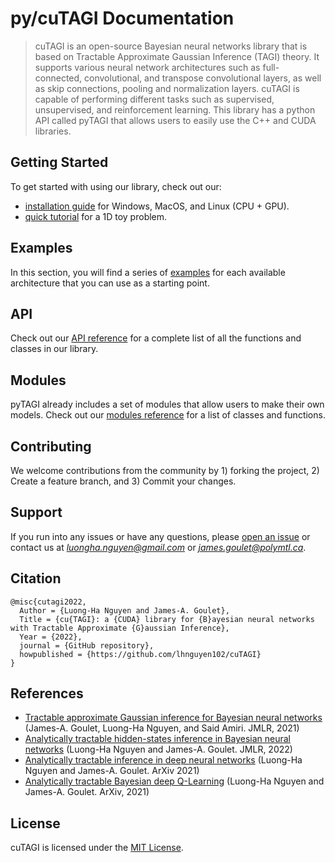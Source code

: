 <!-------------------------------------------------------------------
File:         tutorial.md
Description:  FNN tutorial with 1D data
Authors:      Miquel Florensa & Luong-Ha Nguyen & James-A. Goulet
Created:      March 04, 2023
Updated:      March 04, 2023
Contact:      miquelflorensa11@gmail.com & luongha.nguyen@gmail.com & james.goulet@polymtl.ca
Copyright (c) 2023 Miquel Florensa & Luong-Ha Nguyen & James-A. Goulet. Some rights reserved.
-------------------------------------------------------------------->

# py/cuTAGI Documentation

> cuTAGI is an open-source Bayesian neural networks library that is based on Tractable Approximate Gaussian Inference (TAGI) theory. It supports various neural network architectures such as full-connected, convolutional, and transpose convolutional layers, as well as skip connections, pooling and normalization layers. cuTAGI is capable of performing different tasks such as supervised, unsupervised, and reinforcement learning. This library has a python API called pyTAGI that allows users to easily use the C++ and CUDA libraries.


## Getting Started

To get started with using our library, check out our:

- [installation guide](guide/install.md) for Windows, MacOS, and Linux (CPU + GPU).
- [quick tutorial](guide/quick-tutorial.md) for a 1D toy problem.

## Examples

In this section, you will find a series of [examples](examples/examples.md) for each available architecture that you can use as a starting point.

## API

Check out our [API reference](api/api.md) for a complete list of all the functions and classes in our library.

## Modules

pyTAGI already includes a set of modules that allow users to make their own models. Check out our [modules reference](modules/modules.md) for a list of classes and functions.

## Contributing

We welcome contributions from the community by  1) forking the project, 2) Create a feature branch, and 3) Commit your changes.

## Support

If you run into any issues or have any questions, please [open an issue](https://github.com/lhnguyen102/cuTAGI/issues) or contact us at *luongha.nguyen@gmail.com* or *james.goulet@polymtl.ca*.

## Citation

```
@misc{cutagi2022,
  Author = {Luong-Ha Nguyen and James-A. Goulet},
  Title = {cu{TAGI}: a {CUDA} library for {B}ayesian neural networks with Tractable Approximate {G}aussian Inference},
  Year = {2022},
  journal = {GitHub repository},
  howpublished = {https://github.com/lhnguyen102/cuTAGI}
}
```

## References 

* [Tractable approximate Gaussian inference for Bayesian neural networks](https://www.jmlr.org/papers/volume22/20-1009/20-1009.pdf) (James-A. Goulet, Luong-Ha Nguyen, and Said Amiri. JMLR, 2021) 
* [Analytically tractable hidden-states inference in Bayesian neural networks](https://www.jmlr.org/papers/volume23/21-0758/21-0758.pdf) (Luong-Ha Nguyen and James-A. Goulet. JMLR, 2022)
* [Analytically tractable inference in deep neural networks](https://arxiv.org/pdf/2103.05461.pdf) (Luong-Ha Nguyen and James-A. Goulet. ArXiv 2021)
* [Analytically tractable Bayesian deep Q-Learning](https://arxiv.org/pdf/2106.11086.pdf) (Luong-Ha Nguyen and James-A. Goulet. ArXiv, 2021)


## License

cuTAGI is licensed under the [MIT License](https://github.com/lhnguyen102/cuTAGI/blob/main/LICENSE).